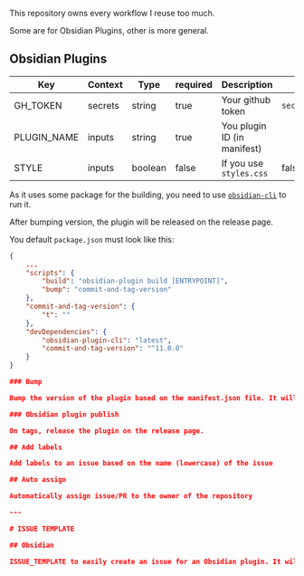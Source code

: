 This repository owns every workflow I reuse too much.

Some are for Obsidian Plugins, other is more general.

## Obsidian Plugins

| Key         | Context | Type    | required | Description                 | default                |
|-------------|---------|---------|----------|-----------------------------|------------------------|
| GH_TOKEN    | secrets | string  | true     | Your github token           | `secrets.GITHUB_TOKEN` |
| PLUGIN_NAME | inputs  | string  | true     | You plugin ID (in manifest) |                        |
| STYLE       | inputs  | boolean | false    | If you use `styles.css`     | false                  |

As it uses some package for the building, you need to use [`obsidian-cli`](https://www.npmjs.com/package/obsidian-plugin-cli) to run it.

After bumping version, the plugin will be released on the release page.

You default `package.json` must look like this:
```json
{
    ...
    "scripts": {
        "build": "obsidian-plugin build [ENTRYPOINT]",
        "bump": "commit-and-tag-version"
    },
    "commit-and-tag-version": {
	    "t": ""
    },
    "devDependencies": {
        "obsidian-plugin-cli": "latest",
        "commit-and-tag-version": "^11.0.0"
    }
}

### Bump 

Bump the version of the plugin based on the manifest.json file. It will use the `commit-and-tag-version` npm package to bump the version and create a tag. 

### Obsidian plugin publish

On tags, release the plugin on the release page.

## Add labels

Add labels to an issue based on the name (lowercase) of the issue

## Auto assign

Automatically assign issue/PR to the owner of the repository

---

# ISSUE TEMPLATE

## Obsidian

ISSUE_TEMPLATE to easily create an issue for an Obsidian plugin. It will ask you the name of the plugin and the version of Obsidian you are using, also the parameters...

